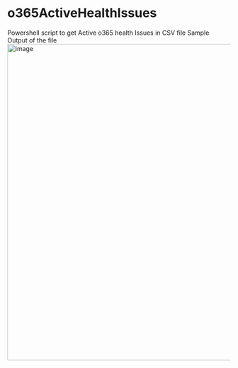 # o365ActiveHealthIssues
Powershell script to get Active o365 health Issues in CSV file
Sample Output of the file
<img width="714" alt="image" src="https://user-images.githubusercontent.com/30771683/229187355-8cf84933-d00d-4da3-a62c-cc8c298c2921.png">
